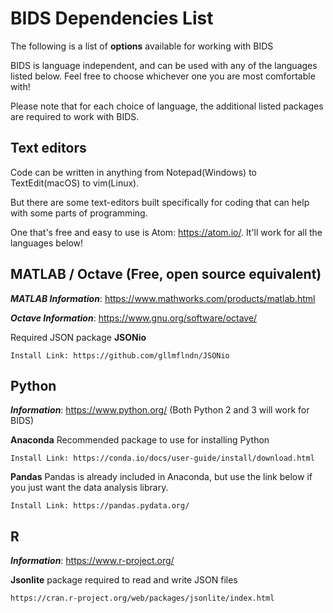 # BIDS Dependencies List

The following is a list of **options** available for working with BIDS

BIDS is language independent, and can be used with any of the languages listed
below. Feel free to choose whichever one you are most comfortable with!

Please note that for each choice of language, the additional listed packages are
required to work with BIDS.

## Text editors

Code can be written in anything from Notepad(Windows) to TextEdit(macOS) to
vim(Linux).

But there are some text-editors built specifically for coding that can help with
some parts of programming.

One that's free and easy to use is Atom: <https://atom.io/>. It'll work for all
the languages below!

## MATLAB / Octave (Free, open source equivalent)

**_MATLAB Information_**: <https://www.mathworks.com/products/matlab.html>

**_Octave Information_**: <https://www.gnu.org/software/octave/>

Required JSON package **JSONio**

    Install Link: https://github.com/gllmflndn/JSONio

## Python

**_Information_**: <https://www.python.org/> (Both Python 2 and 3 will work for
BIDS)

**Anaconda** Recommended package to use for installing Python

    Install Link: https://conda.io/docs/user-guide/install/download.html

**Pandas** Pandas is already included in Anaconda, but use the link below if you
just want the data analysis library.

    Install Link: https://pandas.pydata.org/

## R

**_Information_**: <https://www.r-project.org/>

**Jsonlite** package required to read and write JSON files

    https://cran.r-project.org/web/packages/jsonlite/index.html

